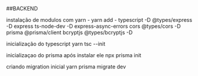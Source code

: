 ##BACKEND

instalação de modulos com yarn - yarn add -
    typescript -D
    @types/express -D
    express
    ts-node-dev -D
    express-async-errors
    cors
    @types/cors -D
    prisma
    @prisma/client
    bcryptjs
    @types/bcryptjs -D

inicialização do typescript
    yarn tsc --init

inicializaçao do prisma
    após instalar ele 
    npx prisma init

criando migration inicial
    yarn prisma migrate dev

